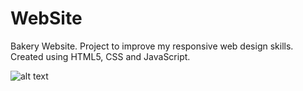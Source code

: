 # WebSite
Bakery Website. Project to improve my responsive web design skills. Created using HTML5, CSS and JavaScript.

![alt text](https://raw.githubusercontent.com/Arthurgt/Bakery-Sample-Website/master/img/Github1.jpg)
